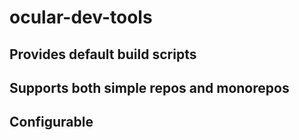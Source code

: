 # ocular-dev-tools


## Provides default build scripts


## Supports both simple repos and monorepos


## Configurable
